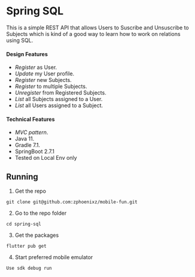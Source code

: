 # Spring SQL

This is a simple REST API that allows Users to Suscribe and Unsuscribe to Subjects which is kind of a good way to learn how to work on relations using SQL.

#### Design Features
* *Register* as User.
* *Update* my User profile.
* *Register* new Subjects.
* *Register* to multiple Subjects.
* *Unregister* from Registered Subjects.
* *List* all Subjects assigned to a User.
* *List* all Users assigned to a Subject.

#### Technical Features
* *MVC pattern*.
* Java 11.
* Gradle 7.1.
* SpringBoot 2.7.1
* Tested on Local Env only

## Running
1. Get the repo
```
git clone git@github.com:zphoenixz/mobile-fun.git
```
2. Go to the repo folder
```
cd spring-sql
```
3. Get the packages
```
flutter pub get
```
4. Start preferred mobile emulator
```
Use sdk debug run
```